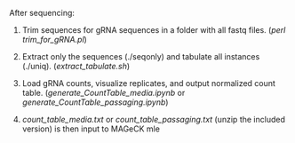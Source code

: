After sequencing:
  1. Trim sequences for gRNA sequences in a folder with all fastq files. (*perl trim_for_gRNA.pl*)
  
  2. Extract only the sequences (./seqonly) and tabulate all instances (./uniq). (*extract_tabulate.sh*)

  3. Load gRNA counts, visualize replicates, and output normalized count table. (*generate_CountTable_media.ipynb* or *generate_CountTable_passaging.ipynb*)
  
  4. *count_table_media.txt* or *count_table_passaging.txt* (unzip the included version) is then input to MAGeCK mle
